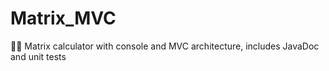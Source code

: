 # Matrix_MVC
🐱‍💻 Matrix calculator with console and MVC architecture, includes JavaDoc and unit tests
